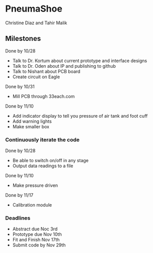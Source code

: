 # PneumaShoe
Christine Diaz and Tahir Malik

## Milestones

Done by 10/28
- Talk to Dr. Kortum about current prototype and interface designs
- Talk to Dr. Oden about IP and publishing to github
- Talk to Nishant about PCB board
- Create circuit on Eagle

Done by 10/31
- Mill PCB through 33each.com

Done by 11/10
- Add indicator display to tell you pressure of air tank and foot cuff
- Add warning lights
- Make smaller box

### Continuously iterate the code

Done by 10/28
- Be able to switch on/off in any stage
- Output data readings to a file

Done by 11/10
- Make pressure driven

Done by 11/17
- Calibration module


### Deadlines
- Abstract due Noc 3rd
- Prototype due Nov 10th
- Fit and Finish Nov 17th
- Submit code by Nov 29th

